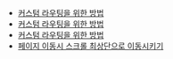 
* [커스텀 라우팅을 위한 방법](https://nextjs.org/docs/#custom-app)
* [커스텀 라우팅을 위한 방법](http://webframeworks.kr/tutorials/nextjs/nextjs-004/)
* [커스텀 라우팅을 위한 방법](https://github.com/zeit/next.js/#with-link)
* [페이지 이동시 스크롤 최상단으로 이동시키기](https://github.com/zeit/next.js/issues/3249)
